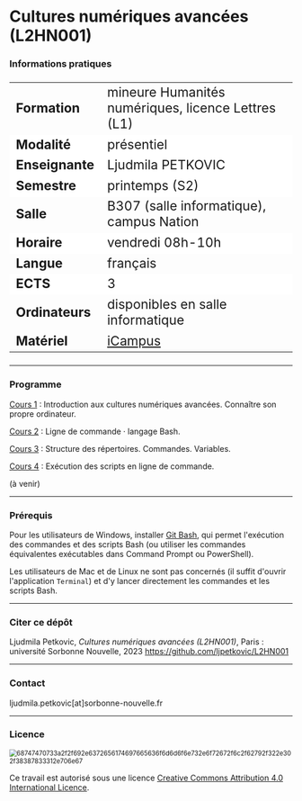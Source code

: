 # Cultures numériques avancées (L2HN001)

### Informations pratiques

<table align="center" style="font-size: 23px;">
    <tr>
        <td align="left"><b>Formation</b></td>
        <td align="left">mineure Humanités numériques, licence Lettres (L1)</td>
    </tr>
    <tr style="background-color: white;">
        <td align="left"><b>Modalité</b></td>
        <td align="left">présentiel</td>
    </tr>
    <tr style="background-color: white;">
        <td align="left"><b>Enseignante</b></td>
        <td align="left">Ljudmila PETKOVIC</td>
    </tr>
    <tr style="background-color: white;">
        <td align="left"><b>Semestre</b></td>
        <td align="left">printemps (S2)</td>
    </tr>
    <tr>
        <td align="left"><b>Salle</b></td>
        <td align="left">B307 (salle informatique), campus Nation</td>
    </tr>
    <tr style="background-color: white;">
        <td align="left"><b>Horaire</b></td>
        <td align="left">vendredi 08h-10h</td>
    </tr>
    <tr>
        <td align="left"><b>Langue</b></td>
        <td align="left">français</td>
     <tr style="background-color: white;">
        <td align="left"><b>ECTS</b></td>
        <td align="left">3</td>
    </tr>
    <tr>
        <td align="left"><b>Ordinateurs</b></td>
        <td align="left">disponibles en salle informatique</td>
    </tr>
    <tr>
        <td align="left"><b>Matériel</b></td>
        <td align="left"><a href="https://icampus.univ-paris3.fr/course/view.php?id=44401">iCampus</a></td>
    </tr>
    </tr>
</table>

---

### Programme

<a href="https://github.com/ljpetkovic/CNA_L2HN001/tree/main/cours_01_Intro_190124">Cours 1</a> : Introduction aux cultures numériques avancées. Connaître son propre ordinateur.

<a href="https://github.com/ljpetkovic/CNA_L2HN001/tree/main/cours_02_Bash_260124">Cours 2</a> : Ligne de commande · langage Bash.

<a href="https://github.com/ljpetkovic/CNA_L2HN001/tree/main/cours_03_Structure_020224">Cours 3</a> : Structure des répertoires. Commandes. Variables.

<a href="https://github.com/ljpetkovic/CNA_L2HN001/tree/main/cours_04_Scripts_090224">Cours 4</a> : Exécution des scripts en ligne de commande.

(à venir)

---

### Prérequis

Pour les utilisateurs de Windows, installer [Git Bash](https://git-scm.com/download/win), qui permet l'exécution des commandes et des scripts Bash (ou utiliser les commandes équivalentes exécutables dans Command Prompt ou PowerShell).

Les utilisateurs de Mac et de Linux ne sont pas concernés (il suffit d'ouvrir l'application `Terminal`) et d'y lancer directement les commandes et les scripts Bash.

---

### Citer ce dépôt

Ljudmila Petkovic, _Cultures numériques avancées (L2HN001)_, Paris : université Sorbonne Nouvelle, 2023 https://github.com/ljpetkovic/L2HN001

---

### Contact

ljudmila.petkovic[at]sorbonne-nouvelle.fr

---

### Licence

<img src="https://i.creativecommons.org/l/by-sa/4.0/88x31.png" alt="68747470733a2f2f692e6372656174697665636f6d6d6f6e732e6f72672f6c2f62792f322e302f38387833312e706e67" style="zoom:80%;" />

Ce travail est autorisé sous une licence [Creative Commons Attribution 4.0 International Licence](https://creativecommons.org/licenses/by-sa/4.0/deed.fr).
